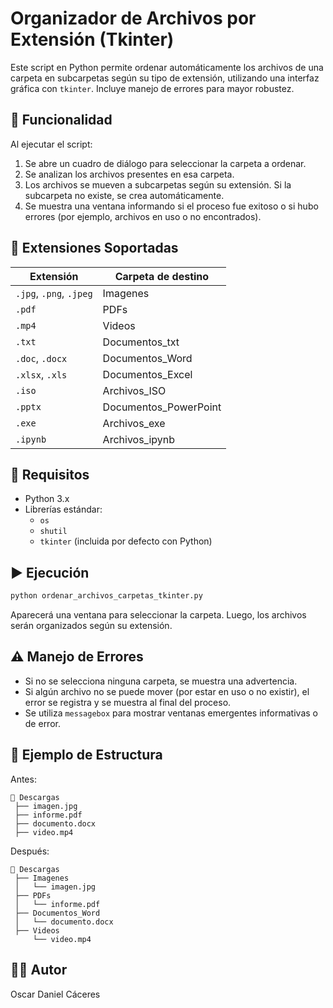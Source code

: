 # Organizador de Archivos por Extensión (Tkinter)

Este script en Python permite ordenar automáticamente los archivos de una carpeta en subcarpetas según su tipo de extensión, utilizando una interfaz gráfica con `tkinter`. Incluye manejo de errores para mayor robustez.

## 📌 Funcionalidad

Al ejecutar el script:

1. Se abre un cuadro de diálogo para seleccionar la carpeta a ordenar.
2. Se analizan los archivos presentes en esa carpeta.
3. Los archivos se mueven a subcarpetas según su extensión. Si la subcarpeta no existe, se crea automáticamente.
4. Se muestra una ventana informando si el proceso fue exitoso o si hubo errores (por ejemplo, archivos en uso o no encontrados).

## 🧠 Extensiones Soportadas

| Extensión         | Carpeta de destino         |
|-------------------|----------------------------|
| `.jpg`, `.png`, `.jpeg` | Imagenes             |
| `.pdf`            | PDFs                       |
| `.mp4`            | Videos                     |
| `.txt`            | Documentos_txt             |
| `.doc`, `.docx`   | Documentos_Word            |
| `.xlsx`, `.xls`   | Documentos_Excel           |
| `.iso`            | Archivos_ISO               |
| `.pptx`           | Documentos_PowerPoint      |
| `.exe`            | Archivos_exe               |
| `.ipynb`          | Archivos_ipynb             |

## 🚀 Requisitos

- Python 3.x
- Librerías estándar:
  - `os`
  - `shutil`
  - `tkinter` (incluida por defecto con Python)

## ▶️ Ejecución

```bash
python ordenar_archivos_carpetas_tkinter.py
```

Aparecerá una ventana para seleccionar la carpeta. Luego, los archivos serán organizados según su extensión.

## ⚠️ Manejo de Errores

- Si no se selecciona ninguna carpeta, se muestra una advertencia.
- Si algún archivo no se puede mover (por estar en uso o no existir), el error se registra y se muestra al final del proceso.
- Se utiliza `messagebox` para mostrar ventanas emergentes informativas o de error.

## 📂 Ejemplo de Estructura

Antes:

```
📁 Descargas
 ├── imagen.jpg
 ├── informe.pdf
 ├── documento.docx
 ├── video.mp4
```

Después:

```
📁 Descargas
 ├── Imagenes
 │   └── imagen.jpg
 ├── PDFs
 │   └── informe.pdf
 ├── Documentos_Word
 │   └── documento.docx
 ├── Videos
     └── video.mp4
```

## 🧑‍💻 Autor

Oscar Daniel Cáceres

